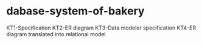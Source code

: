 # dabase-system-of-bakery
KT1-Specification
КТ2-ER diagram
KT3-Data modeler specification
KT4-ER diagram translated into relational model
